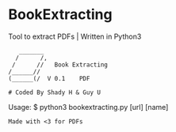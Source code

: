 # BookExtracting

Tool to extract PDFs
| Written in Python3 

       _______
      /      /,    
     /      //   Book Extracting
    /______//          
    (______(/  V 0.1    PDF  
    
    # Coded By Shady H & Guy U
   
   
Usage: $ python3 bookextracting.py [url] [name]

    Made with <3 for PDFs
